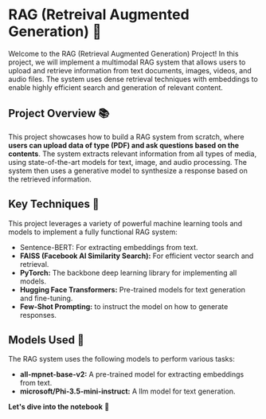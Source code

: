 # RAG (Retreival Augmented Generation) 🤖

Welcome to the RAG (Retrieval Augmented Generation) Project! In this project, we will implement a multimodal RAG system that allows users to upload and retrieve information from text documents, images, videos, and audio files. The system uses dense retrieval techniques with embeddings to enable highly efficient search and generation of relevant content.

## Project Overview 📚

This project showcases how to build a RAG system from scratch, where **users can upload data of type (PDF) and ask questions based on the contents**. The system extracts relevant information from all types of media, using state-of-the-art models for text, image, and audio processing. The system then uses a generative model to synthesize a response based on the retrieved information.

## Key Techniques 🔧

This project leverages a variety of powerful machine learning tools and models to implement a fully functional RAG system:

- Sentence-BERT: For extracting embeddings from text.
- **FAISS (Facebook AI Similarity Search):** For efficient vector search and retrieval.
- **PyTorch:** The backbone deep learning library for implementing all models.
- **Hugging Face Transformers:** Pre-trained models for text generation and fine-tuning.
- **Few-Shot Prompting:** to instruct the model on how to generate responses.

## Models Used 🤖

The RAG system uses the following models to perform various tasks:

- **all-mpnet-base-v2:** A pre-trained model for extracting embeddings from text.
- **microsoft/Phi-3.5-mini-instruct:** A llm model for text generation.

**Let's dive into the notebook** 📔

